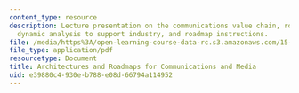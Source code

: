 ```yaml
---
content_type: resource
description: Lecture presentation on the communications value chain, roadmapping communications,
  dynamic analysis to support industry, and roadmap instructions.
file: /media/https%3A/open-learning-course-data-rc.s3.amazonaws.com/15-795-seminar-in-operations-management-fall-2002/e39880c4930eb788e08d66794a114952_lec_4.pdf
file_type: application/pdf
resourcetype: Document
title: Architectures and Roadmaps for Communications and Media
uid: e39880c4-930e-b788-e08d-66794a114952
---
```

